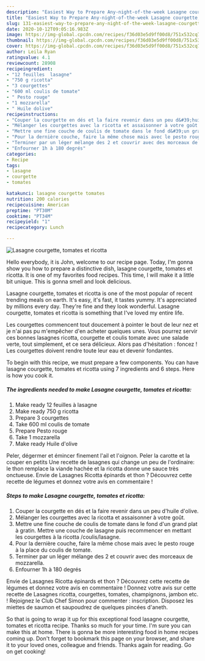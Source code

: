 ```yaml
---
description: "Easiest Way to Prepare Any-night-of-the-week Lasagne courgette, tomates et ricotta"
title: "Easiest Way to Prepare Any-night-of-the-week Lasagne courgette, tomates et ricotta"
slug: 131-easiest-way-to-prepare-any-night-of-the-week-lasagne-courgette-tomates-et-ricotta
date: 2020-10-12T09:05:16.983Z
image: https://img-global.cpcdn.com/recipes/f36d03e5d9ff00d8/751x532cq70/lasagne-courgette-tomates-et-ricotta-photo-principale-de-la-recette.jpg
thumbnail: https://img-global.cpcdn.com/recipes/f36d03e5d9ff00d8/751x532cq70/lasagne-courgette-tomates-et-ricotta-photo-principale-de-la-recette.jpg
cover: https://img-global.cpcdn.com/recipes/f36d03e5d9ff00d8/751x532cq70/lasagne-courgette-tomates-et-ricotta-photo-principale-de-la-recette.jpg
author: Leila Ryan
ratingvalue: 4.1
reviewcount: 28908
recipeingredient:
- "12 feuilles  lasagne"
- "750 g ricotta"
- "3 courgettes"
- "600 ml coulis de tomate"
- " Pesto rouge"
- "1 mozzarella"
- " Huile dolive"
recipeinstructions:
- "Couper la courgette en dés et la faire revenir dans un peu d&#39;huile d&#39;olive."
- "Mélanger les courgettes avec la ricotta et assaisonner à votre goût."
- "Mettre une fine couche de coulis de tomate dans le fond d&#39;un grand plat à gratin. Mettre une couche de lasagne puis recommencer en mettant les courgettes à la ricotta /coulis/lasagne."
- "Pour la dernière couche, faire la même chose mais avec le pesto rouge à la place du coulis de tomate."
- "Terminer par un léger mélange des 2 et couvrir avec des morceaux de mozzarella."
- "Enfourner 1h à 180 degrés"
categories:
- Recipe
tags:
- lasagne
- courgette
- tomates

katakunci: lasagne courgette tomates 
nutrition: 200 calories
recipecuisine: American
preptime: "PT30M"
cooktime: "PT34M"
recipeyield: "1"
recipecategory: Lunch

---
```



![Lasagne courgette, tomates et ricotta](https://img-global.cpcdn.com/recipes/f36d03e5d9ff00d8/751x532cq70/lasagne-courgette-tomates-et-ricotta-photo-principale-de-la-recette.jpg)

Hello everybody, it is John, welcome to our recipe page. Today, I'm gonna show you how to prepare a distinctive dish, lasagne courgette, tomates et ricotta. It is one of my favorites food recipes. This time, I will make it a little bit unique. This is gonna smell and look delicious.

Lasagne courgette, tomates et ricotta is one of the most popular of recent trending meals on earth. It's easy, it's fast, it tastes yummy. It's appreciated by millions every day. They're fine and they look wonderful. Lasagne courgette, tomates et ricotta is something that I've loved my entire life.

Les courgettes commencent tout doucement à pointer le bout de leur nez et je n&#39;ai pas pu m&#39;empêcher d&#39;en acheter quelques unes. Vous pourrez servir ces bonnes lasagnes ricotta, courgette et coulis tomate avec une salade verte, tout simplement, et ce sera délicieux. Alors pas d&#39;hésitation : foncez ! Les courgettes doivent rendre toute leur eau et devenir fondantes.


To begin with this recipe, we must prepare a few components. You can have lasagne courgette, tomates et ricotta using 7 ingredients and 6 steps. Here is how you cook it.

<!--inarticleads1-->

##### The ingredients needed to make Lasagne courgette, tomates et ricotta:

1. Make ready 12 feuilles à lasagne
1. Make ready 750 g ricotta
1. Prepare 3 courgettes
1. Take 600 ml coulis de tomate
1. Prepare  Pesto rouge
1. Take 1 mozzarella
1. Make ready  Huile d&#39;olive


Peler, dégermer et émincer finement l&#39;ail et l&#39;oignon. Peler la carotte et la couper en petits Une recette de lasagnes qui change un peu de l&#39;ordinaire: le thon remplace la viande hachée et la ricotta donne une sauce très onctueuse. Envie de Lasagnes Ricotta épinards et thon ? Découvrez cette recette de légumes et donnez votre avis en commentaire ! 

<!--inarticleads2-->

##### Steps to make Lasagne courgette, tomates et ricotta:

1. Couper la courgette en dés et la faire revenir dans un peu d&#39;huile d&#39;olive.
1. Mélanger les courgettes avec la ricotta et assaisonner à votre goût.
1. Mettre une fine couche de coulis de tomate dans le fond d&#39;un grand plat à gratin. Mettre une couche de lasagne puis recommencer en mettant les courgettes à la ricotta /coulis/lasagne.
1. Pour la dernière couche, faire la même chose mais avec le pesto rouge à la place du coulis de tomate.
1. Terminer par un léger mélange des 2 et couvrir avec des morceaux de mozzarella.
1. Enfourner 1h à 180 degrés


Envie de Lasagnes Ricotta épinards et thon ? Découvrez cette recette de légumes et donnez votre avis en commentaire ! Donnez votre avis sur cette recette de Lasagnes ricotta, courgettes, tomates, champignons, jambon etc. ! Rejoignez le Club Chef Simon pour commenter : inscription. Disposez les miettes de saumon et saupoudrez de quelques pincées d&#39;aneth. 

So that is going to wrap it up for this exceptional food lasagne courgette, tomates et ricotta recipe. Thanks so much for your time. I'm sure you can make this at home. There is gonna be more interesting food in home recipes coming up. Don't forget to bookmark this page on your browser, and share it to your loved ones, colleague and friends. Thanks again for reading. Go on get cooking!
